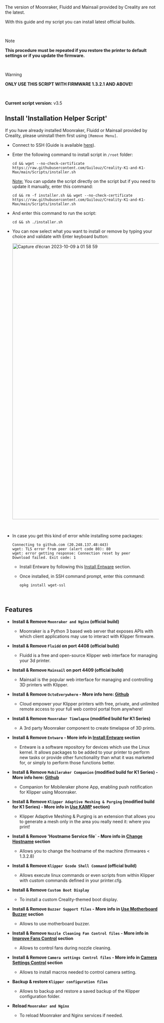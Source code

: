 The version of Moonraker, Fluidd and Mainsail provided by Creality are not the latest.

With this guide and my script you can install latest official builds.

<br />

> [!NOTE]
> **This procedure must be repeated if you restore the printer to default settings or if you update the firmware.**

<br />

> [!WARNING]
> **ONLY USE THIS SCRIPT WITH FIRMWARE 1.3.2.1 AND ABOVE!**

<br />

**Current script version:** v3.5

## Install 'Installation Helper Script'

If you have already installed Moonraker, Fluidd or Mainsail provided by Creality, please uninstall them first using `[Remove Menu]`.

- Connect to SSH (Guide is available [here](https://github.com/Guilouz/Creality-K1-and-K1-Max/wiki/SSH-Connection)).

- Enter the following command to install script in `/root` folder:

  ```
  cd && wget --no-check-certificate https://raw.githubusercontent.com/Guilouz/Creality-K1-and-K1-Max/main/Scripts/installer.sh
  ```

  <u>Note:</u> You can update the script directly on the script but if you need to update it manually, enter this command:

  ```
  cd && rm -f installer.sh && wget --no-check-certificate https://raw.githubusercontent.com/Guilouz/Creality-K1-and-K1-Max/main/Scripts/installer.sh
  ```

- And enter this command to run the script:

  ```
  cd && sh ./installer.sh
  ```

- You can now select what you want to install or remove by typing your choice and validate with Enter keyboard button:

  <img width="900" alt="Capture d’écran 2023-10-09 à 01 58 59" src="https://github.com/Guilouz/Creality-K1-and-K1-Max/assets/12702322/bac35dd7-6a81-4ada-a711-6f6d2b2c566d">

<br />

- In case you get this kind of error while installing some packages:

  ```
  Connecting to github.com (20.248.137.48:443)
  wget: TLS error from peer (alert code 80): 80
  wget: error getting response: Connection reset by peer
  Download failed. Exit code: 1
  ```
  
  - Install Entware by following this [Install Entware](https://github.com/Guilouz/Creality-K1-and-K1-Max/wiki/Install-Entware) section.

  - Once installed, in SSH command prompt, enter this command:

    ```
    opkg install wget-ssl
    ```

<br />

## Features

- **Install & Remove `Moonraker and Nginx` (official build)**
  - Moonraker is a Python 3 based web server that exposes APIs with which client applications may use to interact with Klipper firmware.

- **Install & Remove `Fluidd` on port 4408 (official build)**
  - Fluidd is a free and open-source Klipper web interface for managing your 3d printer.

- **Install & Remove `Mainsail` on port 4409 (official build)**
  - Mainsail is the popular web interface for managing and controlling 3D printers with Klipper.

- **Install & Remove `OctoEverywhere` - More info here: [Github](https://github.com/QuinnDamerell/OctoPrint-OctoEverywhere)**
  - Cloud empower your Klipper printers with free, private, and unlimited remote access to your full web control portal from anywhere!

- **Install & Remove `Moonraker Timelapse` (modified build for K1 Series)**
  - A 3rd party Moonraker component to create timelapse of 3D prints.

- **Install & Remove `Entware` - More info in [Install Entware](https://github.com/Guilouz/Creality-K1-and-K1-Max/wiki/Install-Entware) section**

  - Entware is a software repository for devices which use the Linux kernel. It allows packages to be added to your printer to perform new tasks or provide other functionality than what it was marketed for, or simply to perform those functions better.

- **Install & Remove `Mobileraker Companion` (modified build for K1 Series) - More info here: [Github](https://github.com/Clon1998/mobileraker_companion#how-it-works)**
  - Companion for Mobileraker phone App, enabling push notification for Klipper using Moonraker.

- **Install & Remove `Klipper Adaptive Meshing & Purging` (modified build for K1 Series) - More info in [Use KAMP](https://github.com/Guilouz/Creality-K1-and-K1-Max/wiki/Use-KAMP) section)**
  - Klipper Adaptive Meshing & Purging is an extension that allows you to generate a mesh only in the area you really need it: where you print!


- **Install & Remove 'Hostname Service file` - More info in [Change Hostname](https://github.com/Guilouz/Creality-K1-and-K1-Max/wiki/Change-Hostname) section**
  - Allows you to change the hostname of the machine (firmwares < 1.3.2.8)

- **Install & Remove `Klipper Gcode Shell Command` (official build)**
  - Allows execute linux commands or even scripts from within Klipper with custom commands defined in your printer.cfg.

- **Install & Remove `Custom Boot Display`**
  - To install a custom Creality-themed boot display.

- **Install & Remove `Buzzer Support files` - More info in [Use Motherboard Buzzer](https://github.com/Guilouz/Creality-K1-and-K1-Max/wiki/Use-Motherboard-Buzzer) section**
  - Allows to use motherboard buzzer.

- **Install & Remove `Nozzle Cleaning Fan Control files` - More info in [Improve Fans Control](https://github.com/Guilouz/Creality-K1-and-K1-Max/wiki/Improve-Fans-Control) section**
  - Allows to control fans during nozzle cleaning.

- **Install & Remove `Camera settings Control files` - More info in [Camera Settings Control](https://github.com/Guilouz/Creality-K1-and-K1-Max/wiki/Camera-Settings-Control) section**
  - Allows to install macros needed to control camera setting.

- **Backup & restore `Klipper configuration files`**
  - Allows to backup and restore a saved backup of the Klipper configuration folder.

- **Reload `Moonraker and Nginx`**
  - To reload Moonraker and Nginx services if needed.

<br />